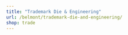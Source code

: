 ```yaml
---
title: "Trademark Die & Engineering"
url: /belmont/trademark-die-and-engineering/
shop: trade
---
```

